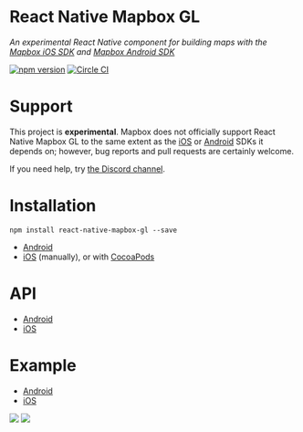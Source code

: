 # React Native Mapbox GL

_An experimental React Native component for building maps with the [Mapbox iOS SDK](https://www.mapbox.com/ios-sdk/) and [Mapbox Android SDK](https://www.mapbox.com/android-sdk/)_

[![npm version](https://badge.fury.io/js/react-native-mapbox-gl.svg)](https://badge.fury.io/js/react-native-mapbox-gl) [![Circle CI](https://circleci.com/gh/mapbox/react-native-mapbox-gl/tree/master.svg?style=svg)](https://circleci.com/gh/mapbox/react-native-mapbox-gl/tree/master)

# Support

This project is **experimental**. Mapbox does not officially support React Native Mapbox GL to the same extent as the [iOS](https://www.mapbox.com/ios-sdk/) or [Android](https://www.mapbox.com/android-sdk/) SDKs it depends on; however, bug reports and pull requests are certainly welcome.

If you need help, try [the Discord channel](https://discord.gg/0iAWSG9X4zDK8ptn).

# Installation

```
npm install react-native-mapbox-gl --save
```

* [Android](/android/install.md)
* [iOS](/ios/install.md) (manually),
  or with [CocoaPods](/ios/install-cocoapods.md)

# API
* [Android](/android/API.md)
* [iOS](/ios/API.md)

# Example
* [Android](/android/example.js)
* [iOS](/ios//example.js)

![](http://i.imgur.com/I8XkXcS.jpg)
![](https://cldup.com/A8S_7rLg1L.png)
